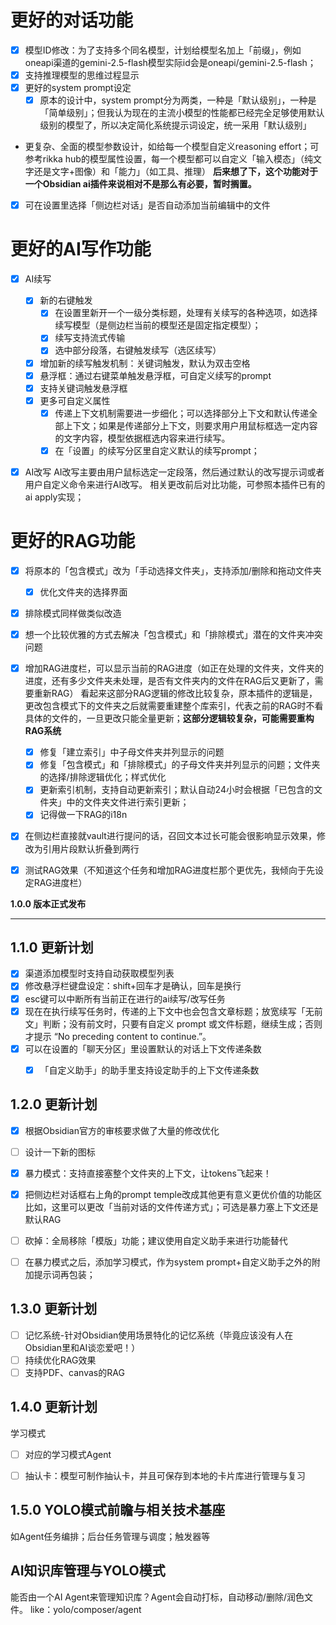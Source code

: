 # 更好的对话功能
- [x] 模型ID修改：为了支持多个同名模型，计划给模型名加上「前缀」，例如oneapi渠道的gemini-2.5-flash模型实际id会是oneapi/gemini-2.5-flash；
- [x] 支持推理模型的思维过程显示
- [x] 更好的system prompt设定
    - [x] 原本的设计中，system prompt分为两类，一种是「默认级别」，一种是「简单级别」；但我认为现在的主流小模型的性能都已经完全足够使用默认级别的模型了，所以决定简化系统提示词设定，统一采用「默认级别」
- 更复杂、全面的模型参数设计，如给每一个模型自定义reasoning effort；可参考rikka hub的模型属性设置，每一个模型都可以自定义「输入模态」（纯文字还是文字+图像）和「能力」（如工具、推理）
**后来想了下，这个功能对于一个Obsidian ai插件来说相对不是那么有必要，暂时搁置。**

- [x] 可在设置里选择「侧边栏对话」是否自动添加当前编辑中的文件

# 更好的AI写作功能
- [x] AI续写
    - [x] 新的右键触发
      - [x] 在设置里新开一个一级分类标题，处理有关续写的各种选项，如选择续写模型（是侧边栏当前的模型还是固定指定模型）；
      - [x] 续写支持流式传输
      - [x] 选中部分段落，右键触发续写（选区续写）
    - [x] 增加新的续写触发机制：关键词触发，默认为双击空格
    - [x] 悬浮框：通过右键菜单触发悬浮框，可自定义续写的prompt
    - [x] 支持关键词触发悬浮框
    - [x] 更多可自定义属性
        - [x] 传递上下文机制需要进一步细化；可以选择部分上下文和默认传递全部上下文；如果是传递部分上下文，则要求用户用鼠标框选一定内容的文字内容，模型依据框选内容来进行续写。
        - [x] 在「设置」的续写分区里自定义默认的续写prompt；

- [x] AI改写
    AI改写主要由用户鼠标选定一定段落，然后通过默认的改写提示词或者用户自定义命令来进行AI改写。
    相关更改前后对比功能，可参照本插件已有的ai apply实现；




# 更好的RAG功能
- [x] 将原本的「包含模式」改为「手动选择文件夹」，支持添加/删除和拖动文件夹
    - [x] 优化文件夹的选择界面
- [x] 排除模式同样做类似改造
- [x] 想一个比较优雅的方式去解决「包含模式」和「排除模式」潜在的文件夹冲突问题


- [x] 增加RAG进度栏，可以显示当前的RAG进度（如正在处理的文件夹，文件夹的进度，还有多少文件夹未处理，是否有文件夹内的文件在RAG后又更新了，需要重新RAG）
    看起来这部分RAG逻辑的修改比较复杂，原本插件的逻辑是，更改包含模式下的文件夹之后就需要重建整个库索引，代表之前的RAG时不看具体的文件的，一旦更改只能全量更新；**这部分逻辑较复杂，可能需要重构RAG系统**

    - [x] 修复「建立索引」中子母文件夹并列显示的问题
    - [x] 修复「包含模式」和「排除模式」的子母文件夹并列显示的问题；文件夹的选择/排除逻辑优化；样式优化
    - [x] 更新索引机制，支持自动更新索引；默认自动24小时会根据「已包含的文件夹」中的文件夹文件进行索引更新；
    - [x] 记得做一下RAG的i18n

- [x] 在侧边栏直接就vault进行提问的话，召回文本过长可能会很影响显示效果，修改为引用片段默认折叠到两行
- [x] 测试RAG效果（不知道这个任务和增加RAG进度栏那个更优先，我倾向于先设定RAG进度栏）  

**1.0.0 版本正式发布**

---

## 1.1.0 更新计划
- [x] 渠道添加模型时支持自动获取模型列表
- [x] 修改悬浮栏键盘设定：shift+回车才是确认，回车是换行
- [x] esc键可以中断所有当前正在进行的ai续写/改写任务
- [x] 现在在执行续写任务时，传递的上下文中也会包含文章标题；放宽续写「无前文」判断；没有前文时，只要有自定义 prompt 或文件标题，继续生成；否则才提示 “No preceding content to continue.”。
- [x] 可以在设置的「聊天分区」里设置默认的对话上下文传递条数
    - [x] 「自定义助手」的助手里支持设定助手的上下文传递条数



## 1.2.0 更新计划
- [x] 根据Obsidian官方的审核要求做了大量的修改优化
- [ ] 设计一下新的图标
- [x] 暴力模式：支持直接塞整个文件夹的上下文，让tokens飞起来！
- [x] 把侧边栏对话框右上角的prompt temple改成其他更有意义更优价值的功能区
    比如，这里可以更改「当前对话的文件传递方式」；可选是暴力塞上下文还是默认RAG
- [ ] 砍掉：全局移除「模版」功能；建议使用自定义助手来进行功能替代
- [ ] 在暴力模式之后，添加学习模式，作为system prompt+自定义助手之外的附加提示词再包装；



## 1.3.0 更新计划
- [ ] 记忆系统-针对Obsidian使用场景特化的记忆系统（毕竟应该没有人在Obsidian里和AI谈恋爱吧！）
- [ ] 持续优化RAG效果
- [ ] 支持PDF、canvas的RAG

## 1.4.0 更新计划
学习模式
- [ ] 对应的学习模式Agent
- [ ] 抽认卡：模型可制作抽认卡，并且可保存到本地的卡片库进行管理与复习


## 1.5.0 YOLO模式前瞻与相关技术基座

如Agent任务编排；后台任务管理与调度；触发器等

## AI知识库管理与YOLO模式
能否由一个AI Agent来管理知识库？Agent会自动打标，自动移动/删除/润色文件。
like：yolo/composer/agent
